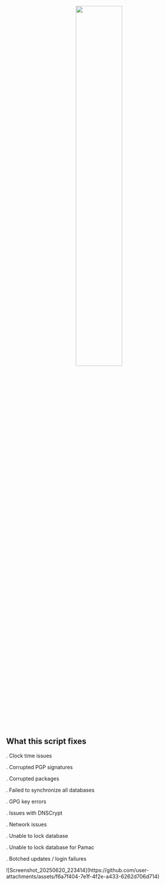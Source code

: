 <p align="center">
    <img src="https://i.postimg.cc/VN4QtMzw/Fix-Arch.png" style="width:50%; height:auto;" />
</p>

## What this script fixes

. Clock time issues

. Corrupted PGP signatures

. Corrupted packages

. Failed to synchronize all databases

. GPG key errors

. Issues with DNSCrypt

. Network issues

. Unable to lock database

. Unable to lock database for Pamac

. Botched updates / login failures


<p align="left">
![Screenshot_20250620_223414](https://github.com/user-attachments/assets/f6a7f404-7e1f-4f2e-a433-6262d706d714)

</p>



